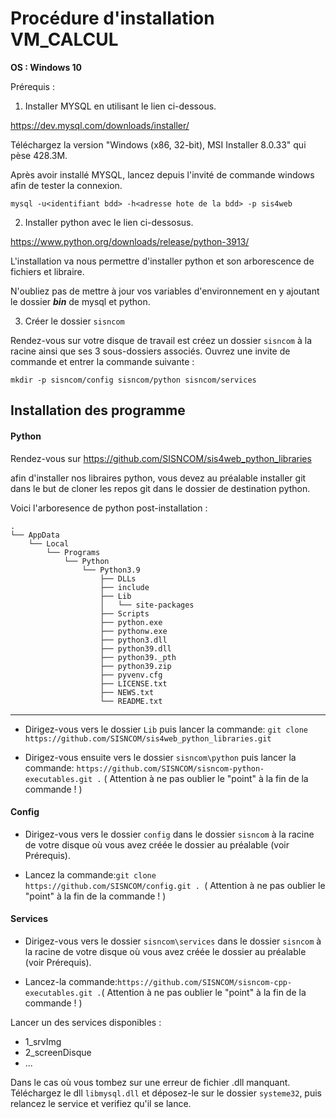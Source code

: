 
# Procédure d'installation VM_CALCUL

**OS : Windows 10**   
   
   

   Prérequis :      

1) Installer MYSQL en utilisant le lien ci-dessous.  
    
https://dev.mysql.com/downloads/installer/

Téléchargez la version "Windows (x86, 32-bit), MSI Installer 8.0.33" qui pèse 428.3M.

Après avoir installé MYSQL, lancez depuis l'invité de commande windows afin de tester la connexion.

```
mysql -u<identifiant bdd> -h<adresse hote de la bdd> -p sis4web
```

2) Installer python avec le lien ci-dessosus.

https://www.python.org/downloads/release/python-3913/

L'installation va nous permettre d'installer python et son arborescence de fichiers et libraire.

N'oubliez pas de mettre à jour vos variables d'environnement en y ajoutant le dossier ***bin*** de mysql et python.

3) Créer le dossier ```sisncom``` 

Rendez-vous sur votre disque de travail est créez un dossier `sisncom` à la racine ainsi que ses 3 sous-dossiers associés.
Ouvrez une invite de commande et entrer la commande suivante : 

```mkdir -p sisncom/config sisncom/python sisncom/services```


## Installation des programme

#### Python

Rendez-vous sur https://github.com/SISNCOM/sis4web_python_libraries
   

afin d'installer nos libraires python, vous devez au préalable installer git dans le but de cloner les repos git dans le dossier de destination python.

Voici l'arboresence de python post-installation : 

```
.
└── AppData
    └── Local
        └── Programs
            └── Python
                └── Python3.9
                    ├── DLLs
                    ├── include
                    ├── Lib
                    │   └── site-packages
                    ├── Scripts
                    ├── python.exe
                    ├── pythonw.exe
                    ├── python3.dll
                    ├── python39.dll
                    ├── python39._pth 
                    ├── python39.zip
                    ├── pyvenv.cfg
                    ├── LICENSE.txt
                    ├── NEWS.txt
                    └── README.txt
```
   

----   
- Dirigez-vous vers le dossier ```Lib``` puis lancer la commande: ```git clone https://github.com/SISNCOM/sis4web_python_libraries.git```


- Dirigez-vous ensuite vers le dossier ```sisncom\python``` puis lancer la commande:    ```https://github.com/SISNCOM/sisncom-python-executables.git .``` ( Attention à ne pas oublier le "point" à la fin de la commande ! )

#### Config

- Dirigez-vous vers le dossier ```config``` dans le dossier ```sisncom``` à la racine de votre disque où vous avez créée le dossier au préalable (voir Prérequis). 

- Lancez la commande:```git clone https://github.com/SISNCOM/config.git . ```( Attention à ne pas oublier le "point" à la fin de la commande ! )

#### Services

- Dirigez-vous vers le dossier ```sisncom\services``` dans le dossier ```sisncom``` à la racine de votre disque où vous avez créée le dossier au préalable (voir Prérequis). 

- Lancez-la commande:```https://github.com/SISNCOM/sisncom-cpp-executables.git .```( Attention à ne pas oublier le "point" à la fin de la commande ! )

Lancer un des services disponibles : 
- 1_srvImg
- 2_screenDisque
- ...

Dans le cas où vous tombez sur une erreur de fichier .dll manquant.
Téléchargez le dll ```libmysql.dll``` et déposez-le sur le dossier ```systeme32```, puis relancez le service et verifiez qu'il se lance.

